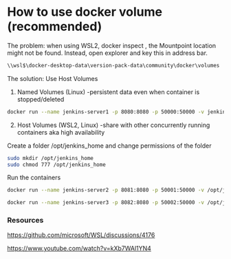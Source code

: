 # How to use docker volume (recommended)
The problem: when using WSL2, docker inspect <volume>, the Mountpoint location might not be found. Instead, open explorer and key this in address bar.
```sh
\\wsl$\docker-desktop-data\version-pack-data\community\docker\volumes
```
The solution: Use Host Volumes

1. Named Volumes (Linux) -persistent data even when container is stopped/deleted

  ```sh
  docker run --name jenkins-server1 -p 8080:8080 -p 50000:50000 -v jenkins_home:/var/jenkins_home jenkins/jenkins:lts
  ```

2. Host Volumes (WSL2, Linux) -share with other concurrently running containers aka high availability

  Create a folder /opt/jenkins_home and change permissions of the folder

  ```sh
  sudo mkdir /opt/jenkins_home
  sudo chmod 777 /opt/jenkins_home
  ```

  Run the containers
  ```sh
  docker run --name jenkins-server2 -p 8081:8080 -p 50001:50000 -v /opt/jenkins_home:/var/jenkins_home jenkins/jenkins:lts
  ```
  ```sh
  docker run --name jenkins-server3 -p 8082:8080 -p 50002:50000 -v /opt/jenkins_home:/var/jenkins_home jenkins/jenkins:lts
  ```

### Resources

https://github.com/microsoft/WSL/discussions/4176

https://www.youtube.com/watch?v=kXb7WAl1YN4
